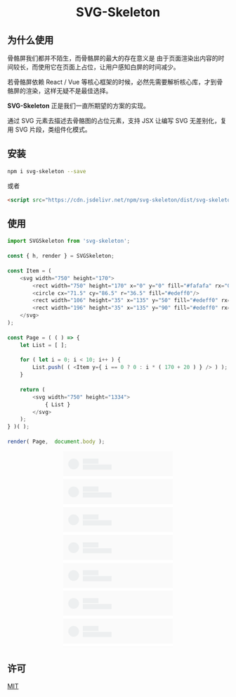 <h1 align="center"> SVG-Skeleton </h1>

## 为什么使用

骨骼屏我们都并不陌生，而骨骼屏的最大的存在意义是 由于页面渲染出内容的时间较长，而使用它在页面上占位，让用户感知白屏的时间减少。

若骨骼屏依赖 React / Vue 等核心框架的时候，必然先需要解析核心库，才到骨骼屏的渲染，这样无疑不是最佳选择。

**SVG-Skeleton** 正是我们一直所期望的方案的实现。

通过 SVG 元素去描述去骨骼图的占位元素，支持 JSX 让编写 SVG 无差别化，复用 SVG 片段，类组件化模式。

## 安装

```sh
npm i svg-skeleton --save
```

或者

```html
<script src="https://cdn.jsdelivr.net/npm/svg-skeleton/dist/svg-skeleton.min.js"></script>
```

## 使用

```js
import SVGSkeleton from 'svg-skeleton';

const { h, render } = SVGSkeleton;

const Item = (
    <svg width="750" height="170">
        <rect width="750" height="170" x="0" y="0" fill="#fafafa" rx="0" ry="0"/>
        <circle cx="71.5" cy="86.5" r="36.5" fill="#edeff0"/>
        <rect width="106" height="35" x="135" y="50" fill="#edeff0" rx="0" ry="0"/>
        <rect width="196" height="35" x="135" y="90" fill="#edeff0" rx="0" ry="0"/>
    </svg>
);

const Page = ( ( ) => {
    let List = [ ];

    for ( let i = 0; i < 10; i++ ) {
        List.push( ( <Item y={ i == 0 ? 0 : i * ( 170 + 20 ) } /> ) );
    }

    return (
        <svg width="750" height="1334">
            { List }
        </svg>
    );
} )( );

render( Page,  document.body );
```

<p align="center">
    <img src="./README/iPhone7.png" width="250px">
</p>

## 许可

[MIT](./LICENSE)
